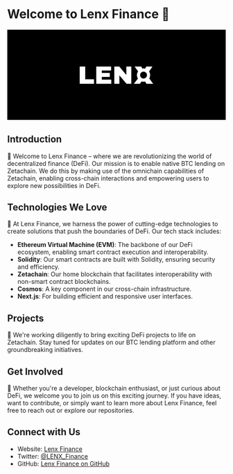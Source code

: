 # Welcome to Lenx Finance 👋

![Lenx Finance Banner](156704684_banner.png)

## Introduction

🚀 Welcome to Lenx Finance – where we are revolutionizing the world of decentralized finance (DeFi). 
Our mission is to enable native BTC lending on Zetachain. We do this by making use of the omnichain capabilities of Zetachain, enabling cross-chain interactions and empowering users to explore new possibilities in DeFi.

## Technologies We Love

🔧 At Lenx Finance, we harness the power of cutting-edge technologies to create solutions that push the boundaries of DeFi. Our tech stack includes:

- **Ethereum Virtual Machine (EVM)**: The backbone of our DeFi ecosystem, enabling smart contract execution and interoperability.
- **Solidity**: Our smart contracts are built with Solidity, ensuring security and efficiency.
- **Zetachain**: Our home blockchain that facilitates interoperability with non-smart contract blockchains.
- **Cosmos**: A key component in our cross-chain infrastructure.
- **Next.js**: For building efficient and responsive user interfaces.

## Projects

🌟 We're working diligently to bring exciting DeFi projects to life on Zetachain. Stay tuned for updates on our BTC lending platform and other groundbreaking initiatives.

## Get Involved

🚀 Whether you're a developer, blockchain enthusiast, or just curious about DeFi, we welcome you to join us on this exciting journey. If you have ideas, want to contribute, or simply want to learn more about Lenx Finance, feel free to reach out or explore our repositories.

## Connect with Us

- Website: [Lenx Finance](https://lenx.finance)
- Twitter: [@LENX_Finance](https://twitter.com/LENX_Finance)
- GitHub: [Lenx Finance on GitHub](https://github.com/Lenx-Finance)
